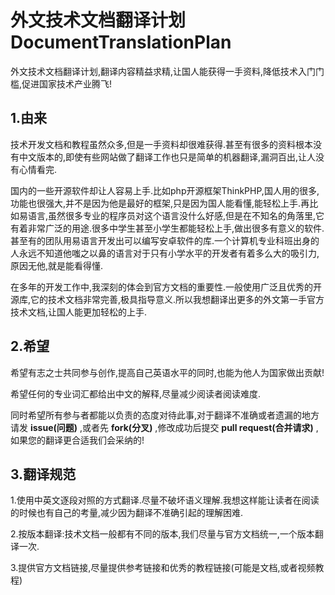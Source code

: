 # 外文技术文档翻译计划DocumentTranslationPlan
外文技术文档翻译计划,翻译内容精益求精,让国人能获得一手资料,降低技术入门门槛,促进国家技术产业腾飞!

## 1.由来
  
技术开发文档和教程虽然众多,但是一手资料却很难获得.甚至有很多的资料根本没有中文版本的,即使有些网站做了翻译工作也只是简单的机器翻译,漏洞百出,让人没有心情看完.

国内的一些开源软件却让人容易上手.比如php开源框架ThinkPHP,国人用的很多,功能也很强大,并不是因为他是最好的框架,只是因为国人能看懂,能轻松上手.再比如易语言,虽然很多专业的程序员对这个语言没什么好感,但是在不知名的角落里,它有着非常广泛的用途.很多中学生甚至小学生都能轻松上手,做出很多有意义的软件.甚至有的团队用易语言开发出可以编写安卓软件的库.一个计算机专业科班出身的人永远不知道他嗤之以鼻的语言对于只有小学水平的开发者有着多么大的吸引力,原因无他,就是能看得懂.

在多年的开发工作中,我深刻的体会到官方文档的重要性.一般使用广泛且优秀的开源库,它的技术文档非常完善,极具指导意义.所以我想翻译出更多的外文第一手官方技术文档,让国人能更加轻松的上手.

## 2.希望

希望有志之士共同参与创作,提高自己英语水平的同时,也能为他人为国家做出贡献!

希望任何的专业词汇都给出中文的解释,尽量减少阅读者阅读难度.

同时希望所有参与者都能以负责的态度对待此事,对于翻译不准确或者遗漏的地方请发 **issue(问题)** ,或者先 **fork(分叉)** ,修改成功后提交 **pull request(合并请求)** ,如果您的翻译更合适我们会采纳的!

## 3.翻译规范

1.使用中英文逐段对照的方式翻译.尽量不破坏语义理解.我想这样能让读者在阅读的时候也有自己的考量,减少因为翻译不准确引起的理解困难.

2.按版本翻译:技术文档一般都有不同的版本,我们尽量与官方文档统一,一个版本翻译一次.

3.提供官方文档链接,尽量提供参考链接和优秀的教程链接(可能是文档,或者视频教程)

